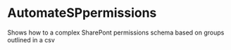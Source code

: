 # AutomateSPpermissions
Shows how to a complex SharePont permissions schema based on groups outlined in a csv
